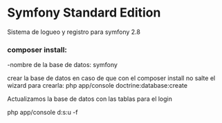 Symfony Standard Edition
========================
Sistema de logueo y registro para symfony 2.8

<h3>composer install:</h3>
-nombre de la base de datos: symfony

crear la base de datos en caso de que con el composer install no salte el wizard para crearla:
php app/console doctrine:database:create

Actualizamos la base de datos con las tablas para el login

php app/console d:s:u -f

